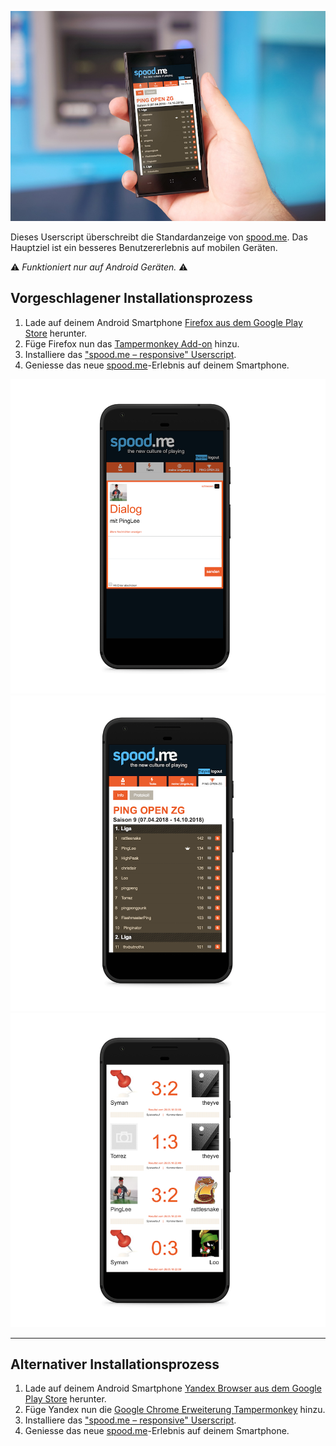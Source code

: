 ![Mockup der responsiven Website](img/mockup.jpg)

Dieses Userscript überschreibt die Standardanzeige von [spood.me](http://spood.me). Das Hauptziel ist ein besseres Benutzererlebnis auf mobilen Geräten.

:warning: *Funktioniert nur auf Android Geräten.* :warning:

## Vorgeschlagener Installationsprozess
1. Lade auf deinem Android Smartphone [Firefox aus dem Google Play Store](https://play.google.com/store/apps/details?id=org.mozilla.firefox) herunter. 
2. Füge Firefox nun das [Tampermonkey Add-on](https://addons.mozilla.org/firefox/addon/tampermonkey/) hinzu.
3. Installiere das ["spood.me – responsive" Userscript](https://raw.githubusercontent.com/theyve/spood-me-responsive/master/spood-me-responsive.user.js).
4. Geniesse das neue [spood.me](http://spood.me)-Erlebnis auf deinem Smartphone.



![Dialog unter spood.me](img/screenshot-dialog.png)
![Meisterschaftsübersicht unter spood.me](img/screenshot-rangliste.png)
![Meisterschaftsprotokoll unter spood.me](img/screenshot-protokoll.png)

-----


## Alternativer Installationsprozess
1. Lade auf deinem Android Smartphone [Yandex Browser aus dem Google Play Store](https://play.google.com/store/apps/details?id=com.yandex.browser) herunter. 
2. Füge Yandex nun die [Google Chrome Erweiterung Tampermonkey](https://chrome.google.com/webstore/detail/tampermonkey/dhdgffkkebhmkfjojejmpbldmpobfkfo/) hinzu.
3. Installiere das ["spood.me – responsive" Userscript](https://raw.githubusercontent.com/theyve/spood-me-responsive/master/spood-me-responsive.user.js).
4. Geniesse das neue [spood.me](http://spood.me)-Erlebnis auf deinem Smartphone.
